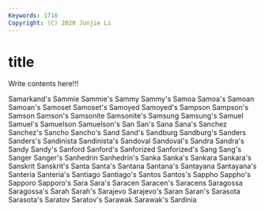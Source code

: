 ```yaml
---
Keywords: 1716
Copyright: (C) 2020 Junjie Li
---
```


# title

Write contents here!!!

Samarkand's
Sammie 
Sammie's 
Sammy 
Sammy's 
Samoa 
Samoa's 
Samoan 
Samoan's 
Samoset 
Samoset's
Samoyed 
Samoyed's 
Sampson 
Sampson's 
Samson 
Samson's 
Samsonite 
Samsonite's 
Samsung 
Samsung's
Samuel 
Samuel's 
Samuelson 
Samuelson's 
San 
San's 
Sana 
Sana's 
Sanchez 
Sanchez's
Sancho 
Sancho's 
Sand 
Sand's 
Sandburg 
Sandburg's 
Sanders 
Sanders's 
Sandinista 
Sandinista's
Sandoval 
Sandoval's 
Sandra 
Sandra's 
Sandy 
Sandy's 
Sanford 
Sanford's 
Sanforized 
Sanforized's
Sang 
Sang's 
Sanger 
Sanger's 
Sanhedrin 
Sanhedrin's 
Sanka 
Sanka's 
Sankara 
Sankara's
Sanskrit 
Sanskrit's 
Santa 
Santa's 
Santana 
Santana's 
Santayana 
Santayana's 
Santeria 
Santeria's
Santiago 
Santiago's 
Santos 
Santos's 
Sappho 
Sappho's 
Sapporo 
Sapporo's 
Sara 
Sara's
Saracen 
Saracen's 
Saracens 
Saragossa 
Saragossa's 
Sarah 
Sarah's 
Sarajevo 
Sarajevo's 
Saran
Saran's 
Sarasota 
Sarasota's 
Saratov 
Saratov's 
Sarawak 
Sarawak's 
Sardinia 
